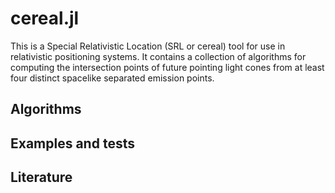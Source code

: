# cereal.jl
This is a Special Relativistic Location (SRL or cereal) tool for use in relativistic positioning systems. It contains a collection of algorithms for computing the intersection points of future pointing light cones from at least four distinct spacelike separated emission points.

## Algorithms

## Examples and tests

## Literature

